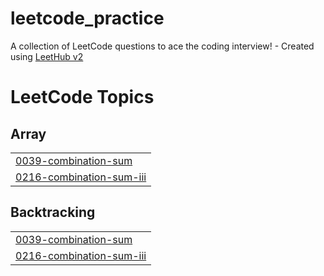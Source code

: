 # leetcode_practice
A collection of LeetCode questions to ace the coding interview! - Created using [LeetHub v2](https://github.com/arunbhardwaj/LeetHub-2.0)

<!---LeetCode Topics Start-->
# LeetCode Topics
## Array
|  |
| ------- |
| [0039-combination-sum](https://github.com/sahilsheshank/leetcode_practice/tree/master/0039-combination-sum) |
| [0216-combination-sum-iii](https://github.com/sahilsheshank/leetcode_practice/tree/master/0216-combination-sum-iii) |
## Backtracking
|  |
| ------- |
| [0039-combination-sum](https://github.com/sahilsheshank/leetcode_practice/tree/master/0039-combination-sum) |
| [0216-combination-sum-iii](https://github.com/sahilsheshank/leetcode_practice/tree/master/0216-combination-sum-iii) |
<!---LeetCode Topics End-->